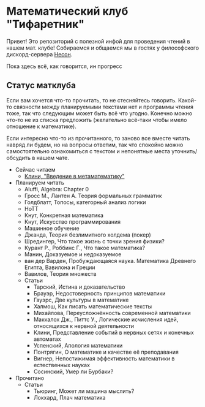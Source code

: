 # Математический клуб "Тифаретник"
Привет! Это репозиторий с полезной инфой для проведения чтений в нашем мат. клубе! Собираемся и общаемся мы в гостях у философского дискорд-сервера [Несон](https://discord.gg/GNb2u4m). 

Пока здесь всё, как говорится, ин прогресс

## Статус матклуба
Если вам хочется что-то прочитать, то не стесняйтесь говорить. Какой-то связности между планируемыми текстами нет и программы чтения тоже, так что следующим может быть всё что угодно. Конечно можно что-то не из списка предложить (желательно всё-таки чтобы имело отношение к математике).

Если интересно что-то из прочитанного, то заново все вместе читать навряд ли будем, но на вопросы ответим, так что спокойно можно самостоятельно ознакомиться с текстом и непонятные места уточнить/обсудить в нашем чате. 

- Сейчас читаем
	- [Клини, "Введение в метаматематику"](https://github.com/nerdladybug/math_club/blob/main/metamath_intro)
- Планируем читать
	- Aluffi, Algebra: Chapter 0
	- Гросс М., Лантен А. Теория формальных грамматик
	- Голдблатт, Топосы, категорный анализ логики
	- HoTT
	- Кнут, Конкретная математика
	- Кнут, Искусство программирования 
	- Машинное обучение
	- Джанда, Теория безлимитного холдема (покер)
	- Шредингер, Что такое жизнь с точки зрения физики?
	- Курант Р., Роббинс Г., Что такое математика?
	- Манин, Доказуемое и недоказуемое
	- ван дер Варден, Пробуждающаяся наука. Математика Древнего Египта, Вавилона и Греции
	- Вавилов, Теория множеств
	- Статьи
		- Тарский, Истина и доказательство
		- Брауэр, Недостоверность принципов математики
		- Гауэрс, Две культуры в математике
		- Халмош, Как писать математические тексты
		- Михайлова, Переусложнённость современной математики
		- Маккалох Дж., Питтс У., Логические исчисления идей, относящихся к нервной деятельности
		- Клини, Представление событий в нервных сетях и конечных автоматах
		- Успенский, Апология математики
		- Понтрягин, О математике и качестве её преподавания
		- Вигнер, Непостижимая эффективность математики в естественных науках
		- Сосинский, Умер ли Бурбаки?
- Прочитано
	- Статьи
		- Тьюринг, Может ли машина мыслить?
		- Локхард, Плач математика
